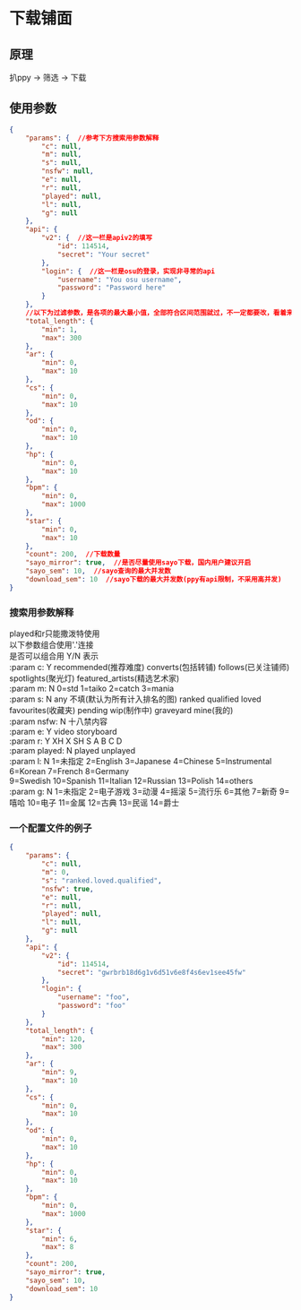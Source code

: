 # 下载铺面
## 原理
扒ppy -> 筛选 -> 下载
## 使用参数
```json
{
    "params": {  //参考下方搜索用参数解释
        "c": null,
        "m": null,
        "s": null,
        "nsfw": null,
        "e": null,
        "r": null,
        "played": null,
        "l": null,
        "g": null
    },
    "api": {
        "v2": {  //这一栏是apiv2的填写
            "id": 114514,
            "secret": "Your secret"
        },
        "login": {  //这一栏是osu的登录，实现非寻常的api
            "username": "You osu username",
            "password": "Password here"
        }
    },
    //以下为过滤参数，是各项的最大最小值，全部符合区间范围就过，不一定都要改，看着来就行
    "total_length": {
        "min": 1,
        "max": 300
    },
    "ar": {
        "min": 0,
        "max": 10
    },
    "cs": {
        "min": 0,
        "max": 10
    },
    "od": {
        "min": 0,
        "max": 10
    },
    "hp": {
        "min": 0,
        "max": 10
    },
    "bpm": {
        "min": 0,
        "max": 1000
    },
    "star": {
        "min": 0,
        "max": 10
    },
    "count": 200,  //下载数量
    "sayo_mirror": true,  //是否尽量使用sayo下载，国内用户建议开启
    "sayo_sem": 10,  //sayo查询的最大并发数
    "download_sem": 10  //sayo下载的最大并发数(ppy有api限制，不采用高并发)
}
```
### 搜索用参数解释
played和r只能撒泼特使用  
以下参数组合使用'.'连接  
是否可以组合用 Y/N 表示  
:param c: Y recommended(推荐难度) converts(包括转铺) follows(已关注铺师) spotlights(聚光灯) featured_artists(精选艺术家)  
:param m: N 0=std 1=taiko 2=catch 3=mania  
:param s: N any 不填(默认为所有计入排名的图) ranked qualified loved favourites(收藏夹) pending wip(制作中) graveyard mine(我的)  
:param nsfw: N 十八禁内容  
:param e: Y video storyboard  
:param r: Y XH X SH S A B C D  
:param played: N played unplayed  
:param l: N 1=未指定 2=English 3=Japanese 4=Chinese 5=Instrumental 6=Korean 7=French 8=Germany  
 9=Swedish 10=Spanish 11=Italian 12=Russian 13=Polish 14=others  
:param g: N 1=未指定 2=电子游戏 3=动漫 4=摇滚 5=流行乐 6=其他 7=新奇 9=嘻哈 10=电子 11=金属 12=古典 13=民谣 14=爵士  

### 一个配置文件的例子
```json
{
    "params": {
        "c": null,
        "m": 0,
        "s": "ranked.loved.qualified",
        "nsfw": true,
        "e": null,
        "r": null,
        "played": null,
        "l": null,
        "g": null
    },
    "api": {
        "v2": {
            "id": 114514,
            "secret": "gwrbrb18d6g1v6d51v6e8f4s6ev1see45fw"
        },
        "login": {
            "username": "foo",
            "password": "foo"
        }
    },
    "total_length": {
        "min": 120,
        "max": 300
    },
    "ar": {
        "min": 9,
        "max": 10
    },
    "cs": {
        "min": 0,
        "max": 10
    },
    "od": {
        "min": 0,
        "max": 10
    },
    "hp": {
        "min": 0,
        "max": 10
    },
    "bpm": {
        "min": 0,
        "max": 1000
    },
    "star": {
        "min": 6,
        "max": 8
    },
    "count": 200,
    "sayo_mirror": true,
    "sayo_sem": 10,
    "download_sem": 10
}
```